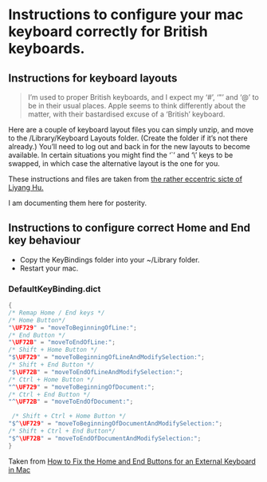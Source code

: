 # Instructions to configure your mac keyboard correctly for British keyboards.

## Instructions for keyboard layouts

>I’m used to proper British keyboards, and I expect my ‘#’, ‘"’ and ‘@’ to be in their usual places. Apple seems to think differently about the matter, with their bastardised excuse of a ‘British’ keyboard.

Here are a couple of keyboard layout files you can simply unzip, and move to the /Library/Keyboard Layouts folder. (Create the folder if it’s not there already.) You’ll need to log out and back in for the new layouts to become available. In certain situations you might find the ‘`’ and ‘\’ keys to be swapped, in which case the alternative layout is the one for you.

These instructions and files are taken from [the rather eccentric sicte of Liyang Hu.](http://liyang.hu/#osx-survival,osx-british,index)

I am documenting them here for posterity.

## Instructions to configure correct Home and End key behaviour

- Copy the KeyBindings folder into your ~/Library folder.
- Restart your mac.

### DefaultKeyBinding.dict

```c
{
/* Remap Home / End keys */
/* Home Button*/
"\UF729" = "moveToBeginningOfLine:";
/* End Button */
"\UF72B" = "moveToEndOfLine:";
/* Shift + Home Button */
"$\UF729" = "moveToBeginningOfLineAndModifySelection:";
/* Shift + End Button */
"$\UF72B" = "moveToEndOfLineAndModifySelection:";
/* Ctrl + Home Button */
"^\UF729" = "moveToBeginningOfDocument:";
/* Ctrl + End Button */
"^\UF72B" = "moveToEndOfDocument:";

 /* Shift + Ctrl + Home Button */
"$^\UF729" = "moveToBeginningOfDocumentAndModifySelection:";
/* Shift + Ctrl + End Button*/
"$^\UF72B" = "moveToEndOfDocumentAndModifySelection:";
}
```

Taken from [How to Fix the Home and End Buttons for an External Keyboard in Mac](https://www.maketecheasier.com/fix-home-end-button-for-external-keyboard-mac/)